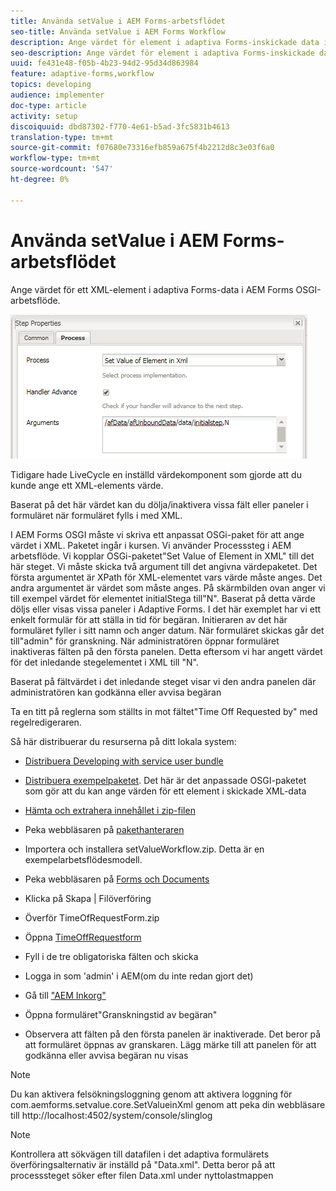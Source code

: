 ```yaml
---
title: Använda setValue i AEM Forms-arbetsflödet
seo-title: Använda setValue i AEM Forms Workflow
description: Ange värdet för element i adaptiva Forms-inskickade data i AEM Forms OSGI
seo-description: Ange värdet för element i adaptiva Forms-inskickade data i AEM Forms OSGI
uuid: fe431e48-f05b-4b23-94d2-95d34d863984
feature: adaptive-forms,workflow
topics: developing
audience: implementer
doc-type: article
activity: setup
discoiquuid: dbd87302-f770-4e61-b5ad-3fc5831b4613
translation-type: tm+mt
source-git-commit: f07680e73316efb859a675f4b2212d8c3e03f6a0
workflow-type: tm+mt
source-wordcount: '547'
ht-degree: 0%

---
```



# Använda setValue i AEM Forms-arbetsflödet

Ange värdet för ett XML-element i adaptiva Forms-data i AEM Forms OSGI-arbetsflöde.

![SetValue](assets/setvalue.png)

Tidigare hade LiveCycle en inställd värdekomponent som gjorde att du kunde ange ett XML-elements värde.

Baserat på det här värdet kan du dölja/inaktivera vissa fält eller paneler i formuläret när formuläret fylls i med XML.

I AEM Forms OSGI måste vi skriva ett anpassat OSGi-paket för att ange värdet i XML. Paketet ingår i kursen.
Vi använder Processsteg i AEM arbetsflöde. Vi kopplar OSGi-paketet&quot;Set Value of Element in XML&quot; till det här steget.
Vi måste skicka två argument till det angivna värdepaketet. Det första argumentet är XPath för XML-elementet vars värde måste anges. Det andra argumentet är värdet som måste anges.
På skärmbilden ovan anger vi till exempel värdet för elementet initialStega till&quot;N&quot;.
Baserat på detta värde döljs eller visas vissa paneler i Adaptive Forms.
I det här exemplet har vi ett enkelt formulär för att ställa in tid för begäran. Initieraren av det här formuläret fyller i sitt namn och anger datum. När formuläret skickas går det till&quot;admin&quot; för granskning. När administratören öppnar formuläret inaktiveras fälten på den första panelen. Detta eftersom vi har angett värdet för det inledande stegelementet i XML till &quot;N&quot;.

Baserat på fältvärdet i det inledande steget visar vi den andra panelen där administratören kan godkänna eller avvisa begäran

Ta en titt på reglerna som ställts in mot fältet&quot;Time Off Requested by&quot; med regelredigeraren.

Så här distribuerar du resurserna på ditt lokala system:

* [Distribuera Developing with service user bundle](/help/forms/assets/common-osgi-bundles/DevelopingWithServiceUser.jar)

* [Distribuera exempelpaketet](/help/forms/assets/common-osgi-bundles/SetValueApp.core-1.0-SNAPSHOT.jar). Det här är det anpassade OSGI-paketet som gör att du kan ange värden för ett element i skickade XML-data

* [Hämta och extrahera innehållet i zip-filen](assets/setvalueassets.zip)
* Peka webbläsaren på [pakethanteraren](http://localhost:4502/crx/packmgr/index.jsp)
* Importera och installera setValueWorkflow.zip. Detta är en exempelarbetsflödesmodell.
* Peka webbläsaren på [Forms och Documents](http://localhost:4502/aem/forms.html/content/dam/formsanddocuments)
* Klicka på Skapa | Filöverföring
* Överför TimeOfRequestForm.zip
* Öppna [TimeOffRequestform](http://localhost:4502/content/dam/formsanddocuments/timeoffapplication/jcr:content?wcmmode=disabled)
* Fyll i de tre obligatoriska fälten och skicka
* Logga in som &#39;admin&#39; i AEM(om du inte redan gjort det)
* Gå till [&quot;AEM Inkorg&quot;](http://localhost:4502/aem/inbox)
* Öppna formuläret&quot;Granskningstid av begäran&quot;
* Observera att fälten på den första panelen är inaktiverade. Det beror på att formuläret öppnas av granskaren. Lägg märke till att panelen för att godkänna eller avvisa begäran nu visas

>[!NOTE]
>
>Du kan aktivera felsökningsloggning genom att aktivera loggning för
>com.aemforms.setvalue.core.SetValueinXml
>genom att peka din webbläsare till http://localhost:4502/system/console/slinglog

>[!NOTE]
>
>Kontrollera att sökvägen till datafilen i det adaptiva formulärets överföringsalternativ är inställd på &quot;Data.xml&quot;. Detta beror på att processsteget söker efter filen Data.xml under nyttolastmappen

